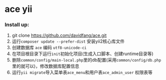 # ace yii
### Install up:
1.  git clone https://github.com/davidfang/ace.git
2.  运行`composer update --prefer-dist` 安装yii2核心库文件
3.  创建数据库 `ace` 编码 `utf8-unicode-ci`
4.  在项目根目录下运行`init`初始化项目(生成入口脚本、创建runtime目录等)
5.  删除`common/config/main-local.php`里的db配置(采用`common/config/db.php`里的就可以)，修改数据库配置信息
5.  运行`yii migrate`导入菜单表`ace_menu`和用户表`ace_admin_user` 权限表等
